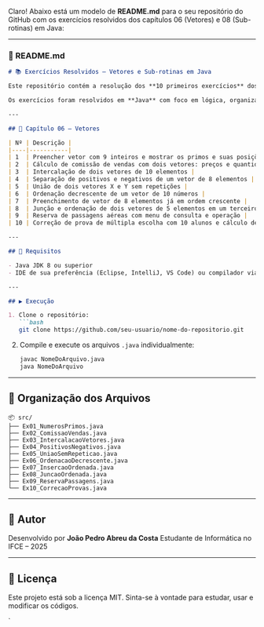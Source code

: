 Claro! Abaixo está um modelo de **README.md** para o seu repositório do GitHub com os exercícios resolvidos dos capítulos 06 (Vetores) e 08 (Sub-rotinas) em Java:

---

### 📘 README.md

````markdown
# 📚 Exercícios Resolvidos – Vetores e Sub-rotinas em Java

Este repositório contém a resolução dos **10 primeiros exercícios** dos **Capítulos 06 (Vetores)** e **08 (Sub-rotinas)** do material de estudo da disciplina de Programação.

Os exercícios foram resolvidos em **Java** com foco em lógica, organização e boas práticas para fixação dos conteúdos.

---

## 📌 Capítulo 06 – Vetores

| Nº | Descrição |
|----|-----------|
| 1  | Preencher vetor com 9 inteiros e mostrar os primos e suas posições |
| 2  | Cálculo de comissão de vendas com dois vetores: preços e quantidades |
| 3  | Intercalação de dois vetores de 10 elementos |
| 4  | Separação de positivos e negativos de um vetor de 8 elementos |
| 5  | União de dois vetores X e Y sem repetições |
| 6  | Ordenação decrescente de um vetor de 10 números |
| 7  | Preenchimento de vetor de 8 elementos já em ordem crescente |
| 8  | Junção e ordenação de dois vetores de 5 elementos em um terceiro vetor |
| 9  | Reserva de passagens aéreas com menu de consulta e operação |
| 10 | Correção de prova de múltipla escolha com 10 alunos e cálculo de aprovação |

---

## 🔧 Requisitos

- Java JDK 8 ou superior
- IDE de sua preferência (Eclipse, IntelliJ, VS Code) ou compilador via terminal

---

## ▶️ Execução

1. Clone o repositório:
   ```bash
   git clone https://github.com/seu-usuario/nome-do-repositorio.git
````

2. Compile e execute os arquivos `.java` individualmente:

   ```bash
   javac NomeDoArquivo.java
   java NomeDoArquivo
   ```

---

## 📁 Organização dos Arquivos

```
📦 src/
├── Ex01_NumerosPrimos.java
├── Ex02_ComissaoVendas.java
├── Ex03_IntercalacaoVetores.java
├── Ex04_PositivosNegativos.java
├── Ex05_UniaoSemRepeticao.java
├── Ex06_OrdenacaoDecrescente.java
├── Ex07_InsercaoOrdenada.java
├── Ex08_JuncaoOrdenada.java
├── Ex09_ReservaPassagens.java
└── Ex10_CorrecaoProvas.java
```

---

## 🧠 Autor

Desenvolvido por **João Pedro Abreu da Costa**
Estudante de Informática no IFCE – 2025

---

## 📜 Licença

Este projeto está sob a licença MIT.
Sinta-se à vontade para estudar, usar e modificar os códigos.

`
